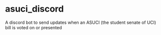 # asuci_discord
A discord bot to send updates when an ASUCI (the student senate of UCI) bill is voted on or presented
